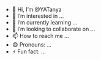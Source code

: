 - 👋 Hi, I’m @YATanya
- 👀 I’m interested in ...
- 🌱 I’m currently learning ...
- 💞️ I’m looking to collaborate on ...
- 📫 How to reach me ...
- 😄 Pronouns: ...
- ⚡ Fun fact: ...

<!---
YATanya/YATanya is a ✨ special ✨ repository because its `README.md` (this file) appears on your GitHub profile.
You can click the Preview link to take a look at your changes.
--->
